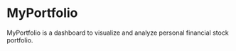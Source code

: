 # MyPortfolio
MyPortfolio is a dashboard to visualize and analyze personal financial stock portfolio.

